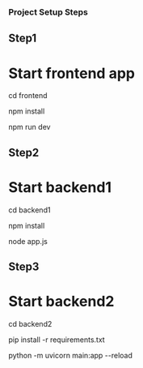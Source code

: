 ### Project Setup Steps

## Step1
<!-- setup frontend -->
# Start frontend app
cd frontend

npm install

npm run dev

## Step2
<!-- Backend1 (Node.js Auth API) -->
# Start backend1 
cd backend1

npm install

node app.js

## Step3
# Start backend2
cd backend2

pip install -r requirements.txt

python -m uvicorn main:app --reload
